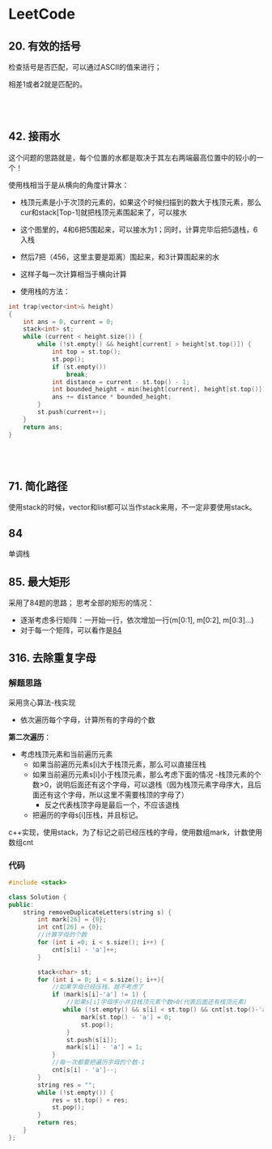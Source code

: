 # <a name="LeetCode">LeetCode</a>

## 20. 有效的括号

检查括号是否匹配，可以通过ASCII的值来进行；

相差1或者2就是匹配的。

<br>
<br>

## 42. 接雨水

这个问题的思路就是，每个位置的水都是取决于其左右两端最高位置中的较小的一个！

 

使用栈相当于是从横向的角度计算水：

- 栈顶元素是小于次顶的元素的，如果这个时候扫描到的数大于栈顶元素，那么cur和stack[Top-1]就把栈顶元素围起来了，可以接水
- 这个图里的，4和6把5围起来，可以接水为1；同时，计算完毕后把5退栈，6入栈
- 然后7把（456，这里主要是距离）围起来，和3计算围起来的水
- 这样子每一次计算相当于横向计算

- 使用栈的方法：

```cpp
int trap(vector<int>& height)
{
    int ans = 0, current = 0;
    stack<int> st;
    while (current < height.size()) {
        while (!st.empty() && height[current] > height[st.top()]) {
            int top = st.top();
            st.pop();
            if (st.empty())
                break;
            int distance = current - st.top() - 1;
            int bounded_height = min(height[current], height[st.top()]) - height[top];
            ans += distance * bounded_height;
        }
        st.push(current++);
    }
    return ans;
}
```

<br>
<br>

## 71. 简化路径
使用stack的时候，vector和list都可以当作stack来用，不一定非要使用stack。

## <a name="84">84</a>
单调栈

## 85. 最大矩形
采用了84题的思路；
思考全部的矩形的情况：
- 逐渐考虑多行矩阵：一开始一行，依次增加一行(m[0:1], m[0:2], m[0:3]...)
- 对于每一个矩阵，可以看作是<a href="#84">84</a>



## 316. 去除重复字母
### 解题思路
采用贪心算法-栈实现
- 依次遍历每个字母，计算所有的字母的个数

**第二次遍历**：
- 考虑栈顶元素和当前遍历元素
    - 如果当前遍历元素s[i]大于栈顶元素，那么可以直接压栈
    - 如果当前遍历元素s[i]小于栈顶元素，那么考虑下面的情况
        -栈顶元素的个数>0，说明后面还有这个字母，可以退栈（因为栈顶元素字母序大，且后面还有这个字母，所以这里不需要栈顶的字母了）
        - 反之代表栈顶字母是最后一个，不应该退栈
    - 把遍历的字母s[i]压栈，并且标记。

c++实现，使用stack，为了标记之前已经压栈的字母，使用数组mark，计数使用数组cnt


### 代码

```cpp
#include <stack>

class Solution {
public:
    string removeDuplicateLetters(string s) {
        int mark[26] = {0};
        int cnt[26] = {0};
        //计算字母的个数
        for (int i =0; i < s.size(); i++) {
            cnt[s[i] - 'a']++;
        }

        stack<char> st;
        for (int i = 0; i < s.size(); i++){
            //如果字母已经压栈，就不考虑了
            if (mark[s[i]-'a'] != 1) {
                //如果s[i]字母序小并且栈顶元素个数>0(代表后面还有栈顶元素)
               while (!st.empty() && s[i] < st.top() && cnt[st.top()-'a']  > 0) {
                    mark[st.top() - 'a'] = 0;
                    st.pop();
                }
                st.push(s[i]);
                mark[s[i] - 'a'] = 1;
            }
            //每一次都要把遍历字母的个数-1
            cnt[s[i] - 'a']--;
        }
        string res = "";
        while (!st.empty()) {
            res = st.top() + res;
            st.pop();
        }
        return res;
    }
};
```



